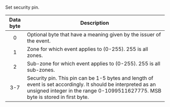 Set security pin.

 | Data byte | Description                                                        |
 | :---------: | -----------                                                      |
 | 0         |	Optional byte that have a meaning given by the issuer of the event.| 
 | 1         | Zone for which event applies to (0-255). 255 is all zones.         |
 | 2         | Sub-zone for which event applies to (0-255). 255 is all sub-zones. |
 | 3-7 | Security pin. This pin can be 1-5 bytes and length of event is set accordingly. It should be interpreted as an unsigned integer in the range 0-1099511627775. MSB byte is stored in first byte. |
 
